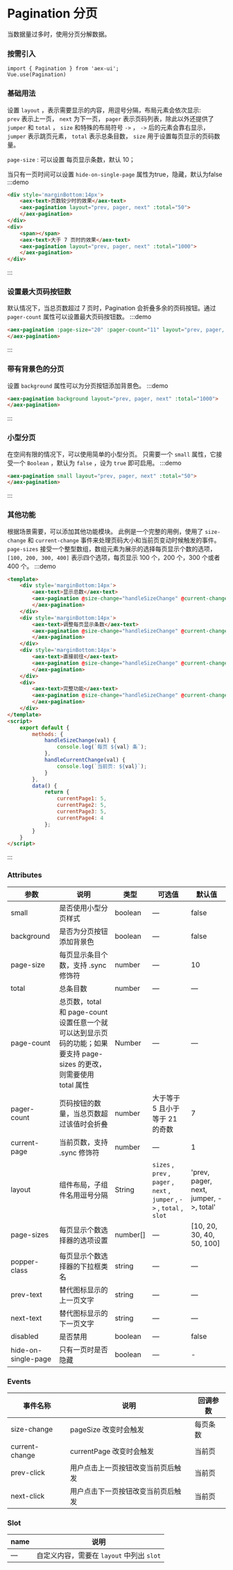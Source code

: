 # Pagination 分页

当数据量过多时，使用分页分解数据。

### 按需引入

```
import { Pagination } from 'aex-ui';
Vue.use(Pagination)
```

### 基础用法

设置 `layout` ，表示需要显示的内容，用逗号分隔，布局元素会依次显示:   
`prev` 表示上一页， `next` 为下一页， `pager` 表示页码列表，除此以外还提供了 `jumper` 和 `total` ， `size` 和特殊的布局符号 `->` ， `->` 后的元素会靠右显示， `jumper` 表示跳页元素， `total` 表示总条目数， `size` 用于设置每页显示的页码数量。

`page-size` : 可以设置 每页显示条数，默认 10；   

当只有一页时间可以设置 `hide-on-single-page` 属性为true，隐藏，默认为false
:::demo 

```html
<div style='marginBottom:14px'>
    <aex-text>页数较少时的效果</aex-text>
    <aex-pagination layout="prev, pager, next" :total="50">
    </aex-pagination>
</div>
<div>
    <span></span>
    <aex-text>大于 7 页时的效果</aex-text>
    <aex-pagination layout="prev, pager, next" :total="1000">
    </aex-pagination>
</div>
```

:::

### 设置最大页码按钮数

默认情况下，当总页数超过 7 页时，Pagination 会折叠多余的页码按钮。通过 `pager-count` 属性可以设置最大页码按钮数。
:::demo 

```html
<aex-pagination :page-size="20" :pager-count="11" layout="prev, pager, next" :total="1000">
</aex-pagination>
```

:::

### 带有背景色的分页

设置 `background` 属性可以为分页按钮添加背景色。
:::demo 

```html
<aex-pagination background layout="prev, pager, next" :total="1000">
</aex-pagination>
```

:::

### 小型分页

在空间有限的情况下，可以使用简单的小型分页。
只需要一个 `small` 属性，它接受一个 `Boolean` ，默认为 `false` ，设为 `true` 即可启用。
:::demo 

```html
<aex-pagination small layout="prev, pager, next" :total="50">
</aex-pagination>
```

:::

### 其他功能

根据场景需要，可以添加其他功能模块。
此例是一个完整的用例，使用了 `size-change` 和 `current-change` 事件来处理页码大小和当前页变动时候触发的事件。 `page-sizes` 接受一个整型数组，数组元素为展示的选择每页显示个数的选项， `[100, 200, 300, 400]` 表示四个选项，每页显示 100 个，200 个，300 个或者 400 个。
:::demo 

```html
<template>
    <div style='marginBottom:14px'>
        <aex-text>显示总数</aex-text>
        <aex-pagination @size-change="handleSizeChange" @current-change="handleCurrentChange" :current-page.sync="currentPage1" :page-size="100" layout="total,prev, pager, next " :total="1000">
        </aex-pagination>
    </div>
    <div style='marginBottom:14px'>
        <aex-text>调整每页显示条数</aex-text>
        <aex-pagination @size-change="handleSizeChange" @current-change="handleCurrentChange" :current-page.sync="currentPage2" :page-sizes="[100, 200, 300, 400]" :page-size="100" layout="prev, pager, next,sizes" :total="1000">
        </aex-pagination>
    </div>
    <div style='marginBottom:14px'>
        <aex-text>直接前往</aex-text>
        <aex-pagination @size-change="handleSizeChange" @current-change="handleCurrentChange" :current-page.sync="currentPage3" :page-size="100" layout="prev, pager, next, jumper" :total="1000">
        </aex-pagination>
    </div>
    <div>
        <aex-text>完整功能</aex-text>
        <aex-pagination @size-change="handleSizeChange" @current-change="handleCurrentChange" :current-page="currentPage4" :page-sizes="[100, 200, 300, 400]" :page-size="100" layout="prev, pager, next, total,sizes, jumper" :total="400">
        </aex-pagination>
    </div>
</template>
<script>
    export default {
        methods: {
            handleSizeChange(val) {
                console.log(`每页 ${val} 条`);
            },
            handleCurrentChange(val) {
                console.log(`当前页: ${val}`);
            }
        },
        data() {
            return {
                currentPage1: 5,
                currentPage2: 5,
                currentPage3: 5,
                currentPage4: 4
            };
        }
    }
</script>
```

:::

### Attributes

| 参数               | 说明                                                     | 类型              | 可选值      | 默认值 |
|--------------------|----------------------------------------------------------|-------------------|-------------|--------|
| small | 是否使用小型分页样式 | boolean | — | false |
| background | 是否为分页按钮添加背景色 | boolean | — | false |
| page-size | 每页显示条目个数，支持 .sync 修饰符 | number | — | 10 |
| total | 总条目数 | number | — | — |
| page-count | 总页数，total 和 page-count 设置任意一个就可以达到显示页码的功能；如果要支持 page-sizes 的更改，则需要使用 total 属性 | Number | — | — |
| pager-count | 页码按钮的数量，当总页数超过该值时会折叠 | number | 大于等于 5 且小于等于 21 的奇数 | 7 |
| current-page | 当前页数，支持 .sync 修饰符 | number | — | 1 |
| layout | 组件布局，子组件名用逗号分隔| String | `sizes` , `prev` , `pager` , `next` , `jumper` , `->` , `total` , `slot` | 'prev, pager, next, jumper, ->, total'  |
| page-sizes | 每页显示个数选择器的选项设置 | number[] | — |  [10, 20, 30, 40, 50, 100] |
| popper-class | 每页显示个数选择器的下拉框类名 | string | — | — |
| prev-text | 替代图标显示的上一页文字 | string | — | — |
| next-text | 替代图标显示的下一页文字 | string | — | — |
| disabled | 是否禁用 | boolean | — | false |
| hide-on-single-page | 只有一页时是否隐藏 | boolean | — | - |

### Events

| 事件名称 | 说明 | 回调参数 |
|---------|--------|---------|
| size-change | pageSize 改变时会触发 | 每页条数 |
| current-change | currentPage 改变时会触发 | 当前页 |
| prev-click | 用户点击上一页按钮改变当前页后触发 | 当前页 |
| next-click | 用户点击下一页按钮改变当前页后触发 | 当前页 |

### Slot

| name | 说明 |
|------|--------|
| — | 自定义内容，需要在 `layout` 中列出 `slot` |
